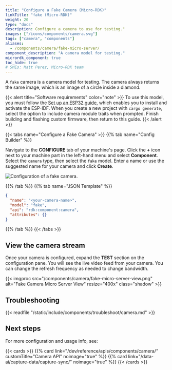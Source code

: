 ```yaml
---
title: "Configure a Fake Camera (Micro-RDK)"
linkTitle: "fake (Micro-RDK)"
weight: 20
type: "docs"
description: Configure a camera to use for testing."
images: ["/icons/components/camera.svg"]
tags: ["camera", "components"]
aliases:
  - /components/camera/fake-micro-server/
component_description: "A camera model for testing."
micrordk_component: true
toc_hide: true
# SMEs: Matt Perez, Micro-RDK team
---
```


A `fake` camera is a camera model for testing.
The camera always returns the same image, which is an image of a circle inside a diamond.

{{< alert title="Software requirements" color="note" >}}
To use this model, you must follow the [Set up an ESP32 guide](/operate/get-started/setup-micro/#build-and-flash-custom-firmware), which enables you to install and activate the ESP-IDF.
When you create a new project with `cargo generate`, select the option to include camera module traits when prompted.
Finish building and flashing custom firmware, then return to this guide.
{{< /alert >}}

{{< tabs name="Configure a Fake Camera" >}}
{{% tab name="Config Builder" %}}

Navigate to the **CONFIGURE** tab of your machine's page.
Click the **+** icon next to your machine part in the left-hand menu and select **Component**.
Select the `camera` type, then select the `fake` model.
Enter a name or use the suggested name for your camera and click **Create**.

![Configuration of a fake camera.](/components/camera/configure-fake.png)

{{% /tab %}}
{{% tab name="JSON Template" %}}

```json {class="line-numbers linkable-line-numbers"}
{
  "name": "<your-camera-name>",
  "model": "fake",
  "api": "rdk:component:camera",
  "attributes": {}
}
```

{{% /tab %}}
{{< /tabs >}}

## View the camera stream

Once your camera is configured, expand the **TEST** section on the configuration pane.
You will see the live video feed from your camera.
You can change the refresh frequency as needed to change bandwidth.

{{< imgproc src="/components/camera/fake-micro-server-view.png" alt="Fake Camera Micro Server View" resize="400x" class="shadow"  >}}

## Troubleshooting

{{< readfile "/static/include/components/troubleshoot/camera.md" >}}

## Next steps

For more configuration and usage info, see:

{{< cards >}}
{{% card link="/dev/reference/apis/components/camera/" customTitle="Camera API" noimage="true" %}}
{{% card link="/data-ai/capture-data/capture-sync/" noimage="true" %}}
{{< /cards >}}
